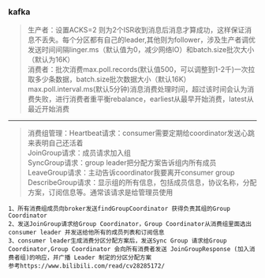### kafka
>生产者：设置ACKS=2 则为2个ISR收到消息后消息才算成功，这样保证消息不丢失。每个分区都有自己的leader,其他则为follower，涉及生产者调优发送时间间隔linger.ms（默认值为0，减少网络IO）和batch.size批次大小（默认为16K）  
>消费者：批次消费max.poll.records(默认值500，可以调整到1-2千)一次拉取多少条数据，batch.size批次数据大小（默认16K） max.poll.interval.ms(默认5分钟)消息消费处理时间，超过该时间会认为消费失败，进行消费者重平衡rebalance，earliest从最早开始消费，latest从最近开始消费
***
>消费组管理：Heartbeat请求：consumer需要定期给coordinator发送心跳来表明自己还活着  
>JoinGroup请求：成员请求加入组  
>SyncGroup请求：group leader把分配方案告诉组内所有成员  
>LeaveGroup请求：主动告诉coordinator我要离开consumer group  
>DescribeGroup请求：显示组的所有信息，包括成员信息，协议名称，分配方案，订阅信息等。通常该请求是给管理员使用
```
1、所有消费组成员向broker发送findGroupCoordinator 获得负责其组的Group Coordinator
2、发送JoinGroup请求给Group Coordinator，Group Coordinator从消费组里面选出consumer leader 并发送给他所有的成员列表和订阅信息
3、consumer leader生成消费分区分配方案后，发送Sync Group 请求给Group Coordinator,Group Coordinator 会向所有消费者发送 JoinGroupResponse (加入消费者组)的响应，并广播 Leader 制定的分区分配方案
参考https://www.bilibili.com/read/cv28285172/
```

